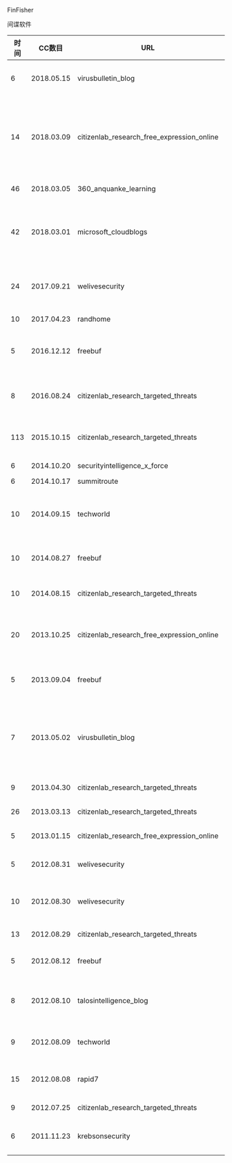 FinFisher

间谍软件

| 时间 | CC数目 | URL | 标题 |
| ---- | ----- | --- | --- |
| 6 | 2018.05.15 | virusbulletin_blog | [Turkish Twitter users targeted with mobile FinFisher spyware](https://www.virusbulletin.com/blog/2018/05/turkish-twitter-users-targeted-mobile-finfisher-spyware/) |
| 14 | 2018.03.09 | citizenlab_research_free_expression_online | [Sandvine’s PacketLogic Devices Used to Deploy Government Spyware in Turkey and Redirect Egyptian Users to Affiliate Ads?](https://citizenlab.ca/2018/03/bad-traffic-sandvines-packetlogic-devices-deploy-government-spyware-turkey-syria/) |
| 46 | 2018.03.05 | 360_anquanke_learning | [针对FinFisher的详细分析报告](https://www.anquanke.com/post/id/99796/) |
| 42 | 2018.03.01 | microsoft_cloudblogs | [FinFisher exposed: A researcher’s tale of defeating traps, tricks, and complex virtual machines](https://cloudblogs.microsoft.com/microsoftsecure/2018/03/01/finfisher-exposed-a-researchers-tale-of-defeating-traps-tricks-and-complex-virtual-machines/) |
| 24 | 2017.09.21 | welivesecurity | [FinFisher campaigns using infamous spyware FinSpy, is in the wind](https://www.welivesecurity.com/2017/09/21/new-finfisher-surveillance-campaigns/) |
| 10 | 2017.04.23 | randhome | [Let's Talk About FlexiSpy](https://www.randhome.io/blog/2017/04/23/lets-talk-about-flexispy/) |
| 5 | 2016.12.12 | freebuf | [伯克利研究生是如何发现苹果设备超级间谍软件Pegasus的](http://www.freebuf.com/vuls/122285.html) |
| 8 | 2016.08.24 | citizenlab_research_targeted_threats | [NSO Group’s iPhone Zero-Days used against a UAE Human Rights Defender](https://citizenlab.ca/2016/08/million-dollar-dissident-iphone-zero-day-nso-group-uae/) |
| 113 | 2015.10.15 | citizenlab_research_targeted_threats | [Mapping FinFisher’s Continuing Proliferation](https://citizenlab.ca/2015/10/mapping-finfishers-continuing-proliferation/) |
| 6 | 2014.10.20 | securityintelligence_x_force | [Analysis of FinFisher Bootkit](https://securityintelligence.com/analysis-of-finfisher-bootkit/) |
| 6 | 2014.10.17 | summitroute | [Downclimb](https://summitroute.com/blog/2014/10/17/downclimb/) |
| 10 | 2014.09.15 | techworld | [Wikileaks outs latest FinFisher 'government spyware' that anti-virus can't spot](https://www.techworld.com/news/security/wikileaks-outs-latest-finfisher-government-spyware-that-anti-virus-cant-spot-3572167/) |
| 10 | 2014.08.27 | freebuf | [我是如何黑掉英国间谍软件公司Gamma的](http://www.freebuf.com/articles/web/41809.html) |
| 10 | 2014.08.15 | citizenlab_research_targeted_threats | [Schrodinger’s Cat Video and the Death of Clear-Text](https://citizenlab.ca/2014/08/cat-video-and-the-death-of-clear-text/) |
| 20 | 2013.10.25 | citizenlab_research_free_expression_online | [Exploring Communications Surveillance in Indonesia (Part 3 of 4)](https://citizenlab.ca/2013/10/igf-2013-exploring-communications-surveillance-indonesia/) |
| 5 | 2013.09.04 | freebuf | [Gamma产品介绍册曝光 执法部门可获类“棱镜”项目监控能力](http://www.freebuf.com/news/12278.html) |
| 7 | 2013.05.02 | virusbulletin_blog | [Opposition activists in Asia and Africa targeted by spyware developed by Western companies](https://www.virusbulletin.com/blog/2013/05/opposition-activists-asia-and-africa-targeted-spyware-developed-western-companies/) |
| 9 | 2013.04.30 | citizenlab_research_targeted_threats | [The Commercialization of Digital Spying](https://citizenlab.ca/2013/04/for-their-eyes-only-2/) |
| 26 | 2013.03.13 | citizenlab_research_targeted_threats | [FinFisher’s Global Proliferation](https://citizenlab.ca/2013/03/you-only-click-twice-finfishers-global-proliferation-2/) |
| 5 | 2013.01.15 | citizenlab_research_free_expression_online | [Mapping Global Censorship and Surveillance Tools](https://citizenlab.ca/2013/01/planet-blue-coat-mapping-global-censorship-and-surveillance-tools/) |
| 5 | 2012.08.31 | welivesecurity | [Finfisher and the Ethics of Detection](https://www.welivesecurity.com/2012/08/31/finfisher-and-the-ethics-of-detection/) |
| 10 | 2012.08.30 | welivesecurity | [FinFisher helps people spy on you via your cellphone, for good or evil?](https://www.welivesecurity.com/2012/08/30/finfisher-helps-people-spy-on-you-via-your-cellphone-for-good-or-evil/) |
| 13 | 2012.08.29 | citizenlab_research_targeted_threats | [FinFisher Goes Mobile?](https://citizenlab.ca/2012/08/the-smartphone-who-loved-me-finfisher-goes-mobile/) |
| 5 | 2012.08.12 | freebuf | [研究员发现在世界各地的FinFisher恶意软件服务器](http://www.freebuf.com/news/5348.html) |
| 8 | 2012.08.10 | talosintelligence_blog | [Gauss & FinFisher: The latest targeted malware everyone cares about.](https://blog.talosintelligence.com/2012/08/gauss-finfisher-latest-targeted-malware.html) |
| 9 | 2012.08.09 | techworld | [FinFisher spyware found running on computers all over the world](https://www.techworld.com/news/security/finfisher-spyware-found-running-on-computers-all-over-world-3374989/) |
| 15 | 2012.08.08 | rapid7 | [Analysis of the FinFisher Lawful Interception Malware](https://blog.rapid7.com/2012/08/08/finfisher/) |
| 9 | 2012.07.25 | citizenlab_research_targeted_threats | [FinFisher’s Spy Kit Exposed?](https://citizenlab.ca/2012/07/from-bahrain-with-love-finfishers-spy-kit-exposed/) |
| 6 | 2011.11.23 | krebsonsecurity | [Apple Took 3+ Years to Fix FinFisher Trojan Hole](https://krebsonsecurity.com/2011/11/apple-took-3-years-to-fix-finfisher-trojan-hole/) |

